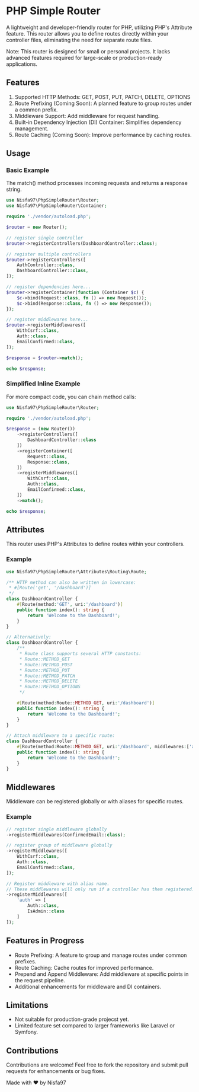 # PHP Simple Router
A lightweight and developer-friendly router for PHP, utilizing PHP's Attribute feature. This router allows you to define routes directly within your controller files, eliminating the need for separate route files.

Note: This router is designed for small or personal projects. It lacks advanced features required for large-scale or production-ready applications.

## Features
1. Supported HTTP Methods: GET, POST, PUT, PATCH, DELETE, OPTIONS
3. Route Prefixing (Coming Soon): A planned feature to group routes under a common prefix.
4. Middleware Support: Add middleware for request handling.
5. Built-in Dependency Injection (DI) Container: Simplifies dependency management.
6. Route Caching (Coming Soon): Improve performance by caching routes.

## Usage

### Basic Example
The match() method processes incoming requests and returns a response string.

```php
use Nisfa97\PhpSimpleRouter\Router;
use Nisfa97\PhpSimpleRouter\Container;

require './vendor/autoload.php';

$router = new Router();

// register single controller
$router->registerControllers(DashboardController::class);

// register multiple controllers
$router->registerControllers([
    AuthController::class,
    DashboardController::class,
]);

// register dependencies here...
$router->registerContainer(function (Container $c) {
    $c->bind(Request::class, fn () => new Request());
    $c->bind(Response::class, fn () => new Response());
});

// register middlewares here...
$router->registerMiddlewares([
    WithCsrf::class,
    Auth::class,
    EmailConfirmed::class,
]);

$response = $router->match();

echo $response;
```

### Simplified Inline Example
For more compact code, you can chain method calls:

```php
use Nisfa97\PhpSimpleRouter\Router;

require './vendor/autoload.php';

$response = (new Router())
    ->registerControllers([
        DashboardController::class
    ])
    ->registerContainer([
        Request::class,
        Response::class,
    ])
    ->registerMiddlewares([
        WithCsrf::class,
        Auth::class,
        EmailConfirmed::class,
    ])
    ->match();

echo $response;
```

## Attributes
This router uses PHP's Attributes to define routes within your controllers.

### Example

```php
use Nisfa97\PhpSimpleRouter\Attributes\Routing\Route;

/** HTTP method can also be written in lowercase:
 * #[Route('get', '/dashboard')]
 */
class DashboardController {
    #[Route(method:'GET', uri:'/dashboard')]
    public function index(): string {
        return 'Welcome to the Dashboard!';
    }
}

// Alternatively:
class DashboardController {
    /**
     * Route class supports several HTTP constants:
     * Route::METHOD_GET
     * Route::METHOD_POST
     * Route::METHOD_PUT
     * Route::METHOD_PATCH
     * Route::METHOD_DELETE
     * Route::METHOD_OPTIONS
     */

    #[Route(method:Route::METHOD_GET, uri:'/dashboard')]
    public function index(): string {
        return 'Welcome to the Dashboard!';
    }
}

// Attach middleware to a specific route:
class DashboardController {
    #[Route(method:Route::METHOD_GET, uri:'/dashboard', middlewares:['auth'])]
    public function index(): string {
        return 'Welcome to the Dashboard!';
    }
}
```

## Middlewares
Middleware can be registered globally or with aliases for specific routes.

### Example
```php
// register single middleware globally
->registerMiddlewares(ConfirmedEmail::class);

// register group of middleware globally
->registerMiddlewares([
    WithCsrf::class,
    Auth::class,
    EmailConfirmed::class,
]);

// Register middleware with alias name.
// These middlewares will only run if a controller has them registered.
->registerMiddlewares([
    'auth' => [
        Auth::class,
        IsAdmin::class
    ]
]);
```

## Features in Progress
- Route Prefixing: A feature to group and manage routes under common prefixes.
- Route Caching: Cache routes for improved performance.
- Prepend and Append Middleware: Add middleware at specific points in the request pipeline.
- Additional enhancements for middleware and DI containers.

## Limitations
- Not suitable for production-grade projecst yet.
- Limited feature set compared to larger frameworks like Laravel or Symfony.

## Contributions
Contributions are welcome! Feel free to fork the repository and submit pull requests for enhancements or bug fixes. 

Made with ❤️ by Nisfa97
